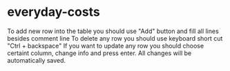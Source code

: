 # everyday-costs
To add new row into the table you should use "Add" button and fill all lines besides comment line
To delete any row you should use keyboard short cut "Ctrl + backspace"
If you want to update any row you should choose certaint column, change info and press enter. All changes will be automatically saved.
